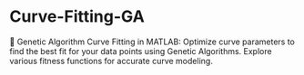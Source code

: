 # Curve-Fitting-GA
🧬 Genetic Algorithm Curve Fitting in MATLAB: Optimize curve parameters to find the best fit for your data points using Genetic Algorithms. Explore various fitness functions for accurate curve modeling.
